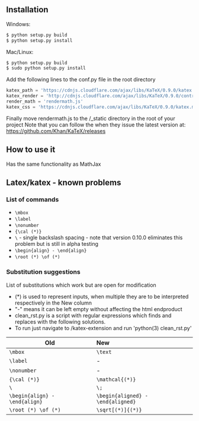 ## Installation

Windows:

```bash
$ python setup.py build
$ python setup.py install
```

Mac/Linux:

```bash
$ python setup.py build
$ sudo python setup.py install
```

Add the following lines to the conf.py file in the root directory

```python
katex_path = 'https://cdnjs.cloudflare.com/ajax/libs/KaTeX/0.9.0/katex.min.js'
katex_render = 'http://cdnjs.cloudflare.com/ajax/libs/KaTeX/0.9.0/contrib/auto-render.min.js'
render_math = 'rendermath.js'
katex_css = 'https://cdnjs.cloudflare.com/ajax/libs/KaTeX/0.9.0/katex.min.css'
```

Finally move rendermath.js to the /_static directory in the root of your project
Note that you can follow the when they issue the latest version at:
https://github.com/Khan/KaTeX/releases

## How to use it

Has the same functionality as MathJax

## Latex/katex - known problems
### List of commands
- `\mbox`
- `\label`
- `\nonumber`
- `{\cal (*)}`
- `\` - single backslash spacing - note that version 0.10.0 eliminates this problem but is still in alpha testing
- `\begin{align} - \end{align}`
- `\root (*) \of (*)`

### Substitution suggestions
List of substitutions which work but are open for modification
- (*) is used to represent inputs, when multiple they are to be interpreted respectively in the New column
- "-" means it can be left empty without affecting the html endproduct
- clean_rst.py is a script with regular expressions which finds and replaces with the following solutions.
- To run just navigate to /katex-extension and run 'python(3) clean_rst.py'

<center>

| Old        | New           |
| ------------- |:--------------|
| `\mbox`      | `\text` |
| `\label`      | -      |
| `\nonumber` | -      |
| `{\cal (*)}` | `\mathcal{(*)}`      |
| ` \ ` | ` \; `      |
| `\begin{align} - \end{align}` | `\begin{aligned} - \end{aligned}`      |
| `\root (*) \of (*)` | `\sqrt[(*)]{(*)}`      |

</center>

